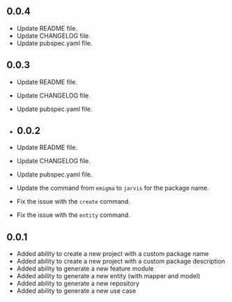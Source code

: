 ## 0.0.4
- Update README file.
- Update CHANGELOG file.
- Update pubspec.yaml file.


## 0.0.3
- Update README file.
- Update CHANGELOG file.
- Update pubspec.yaml file.


- ## 0.0.2
- Update README file.
- Update CHANGELOG file.
- Update pubspec.yaml file.
- Update the command from `emigma` to `jarvis` for the package name.
- Fix the issue with the `create` command.
- Fix the issue with the `entity` command.


## 0.0.1
- Added ability to create a new project with a custom package name
- Added ability to create a new project with a custom package description
- Added ability to generate a new feature module
- Added ability to generate a new entity (with mapper and model)
- Added ability to generate a new repository
- Added ability to generate a new use case
